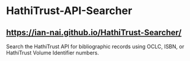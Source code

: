 # HathiTrust-API-Searcher
## https://ian-nai.github.io/HathiTrust-Searcher/
Search the HathiTrust API for bibliographic records using OCLC, ISBN, or HathiTrust Volume Identifier numbers.

